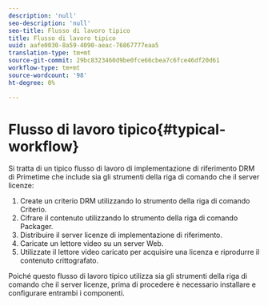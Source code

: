 ```yaml
---
description: 'null'
seo-description: 'null'
seo-title: Flusso di lavoro tipico
title: Flusso di lavoro tipico
uuid: aafe0030-8a59-4090-aeac-76867777eaa5
translation-type: tm+mt
source-git-commit: 29bc8323460d9be0fce66cbea7c6fce46df20d61
workflow-type: tm+mt
source-wordcount: '98'
ht-degree: 0%

---
```



# Flusso di lavoro tipico{#typical-workflow}

Si tratta di un tipico flusso di lavoro di implementazione di riferimento DRM di Primetime che include sia gli strumenti della riga di comando che il server licenze:

1. Create un criterio DRM utilizzando lo strumento della riga di comando Criterio.
1. Cifrare il contenuto utilizzando lo strumento della riga di comando Packager.
1. Distribuire il server licenze di implementazione di riferimento.
1. Caricate un lettore video su un server Web.
1. Utilizzate il lettore video caricato per acquisire una licenza e riprodurre il contenuto crittografato.

Poiché questo flusso di lavoro tipico utilizza sia gli strumenti della riga di comando che il server licenze, prima di procedere è necessario installare e configurare entrambi i componenti.
